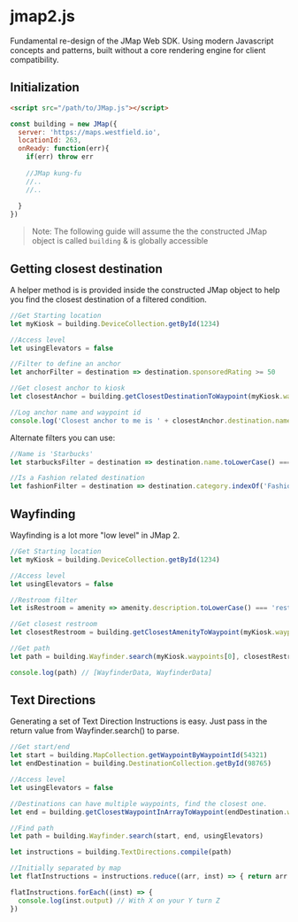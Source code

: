 # jmap2.js

Fundamental re-design of the JMap Web SDK. Using modern Javascript concepts and patterns, built without a core rendering engine for client compatibility.

## Initialization

```html
<script src="/path/to/JMap.js"></script>
```

```javascript
const building = new JMap({
  server: 'https://maps.westfield.io',
  locationId: 263,
  onReady: function(err){
    if(err) throw err
    
    //JMap kung-fu  
    //..
    //..
  
  }
})
```


> Note: The following guide will assume the the constructed JMap object is called `building` & is globally accessible

## Getting closest destination

A helper method is is provided inside the constructed JMap object to help you find the closest destination of a filtered condition.

```javascript
//Get Starting location
let myKiosk = building.DeviceCollection.getById(1234)

//Access level
let usingElevators = false

//Filter to define an anchor
let anchorFilter = destination => destination.sponsoredRating >= 50

//Get closest anchor to kiosk
let closestAnchor = building.getClosestDestinationToWaypoint(myKiosk.waypoints[0], anchorFilter, usingElevators)

//Log anchor name and waypoint id
console.log('Closest anchor to me is ' + closestAnchor.destination.name) // Closest anchor to me is Bloomingdale's
```

Alternate filters you can use:

```javascript
//Name is 'Starbucks'
let starbucksFilter = destination => destination.name.toLowerCase() === 'starbucks'

//Is a Fashion related destination
let fashionFilter = destination => destination.category.indexOf('Fashion') > -1

```

## Wayfinding

Wayfinding is a lot more "low level" in JMap 2.

```javascript
//Get Starting location
let myKiosk = building.DeviceCollection.getById(1234)

//Access level
let usingElevators = false

//Restroom filter
let isRestroom = amenity => amenity.description.toLowerCase() === 'restroom'

//Get closest restroom
let closestRestroom = building.getClosestAmenityToWaypoint(myKiosk.waypoints[0], isRestroom, usingElevators)

//Get path
let path = building.Wayfinder.search(myKiosk.waypoints[0], closestRestroom.waypoint)

console.log(path) // [WayfinderData, WayfinderData]
```


## Text Directions

Generating a set of Text Direction Instructions is easy. Just pass in the return value from Wayfinder.search() to parse.

```javascript
//Get start/end
let start = building.MapCollection.getWaypointByWaypointId(54321)
let endDestination = building.DestinationCollection.getById(98765)

//Access level
let usingElevators = false

//Destinations can have multiple waypoints, find the closest one.
let end = building.getClosestWaypointInArrayToWaypoint(endDestination.waypoints, start, usingElevators)

//Find path
let path = building.Wayfinder.search(start, end, usingElevators)

let instructions = building.TextDirections.compile(path)

//Initially separated by map
let flatInstructions = instructions.reduce((arr, inst) => { return arr.concat(inst) }, [])

flatInstructions.forEach((inst) => {
  console.log(inst.output) // With X on your Y turn Z
})
```